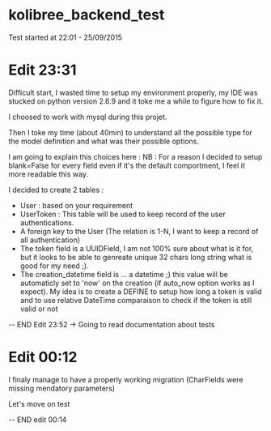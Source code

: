 # kolibree_backend_test

Test started at 22:01 - 25/09/2015

# Edit 23:31

Difficult start, I wasted time to setup my environment properly, my IDE was stucked on python version 2.6.9 and it toke me a while to figure how to fix it. 

I choosed to work with mysql during this projet.

Then I toke my time (about 40min) to understand all the possible type for the model definition and what was their possible options.

I am going to explain this choices here : 
NB : For a reason I decided to setup blank=False for every field even if it's the default comportment, I feel it more readable this way.
 
I decided to create 2 tables :
*  User : based on your requirement
*  UserToken : This table will be used to keep record of the user authentications.
  *  A foreign key to the User (The relation is 1-N, I want to keep a record of all authentication)
  *  The token field is a UUIDField, I am not 100% sure about what is it for, but it looks to be able to genreate unique 32 chars long string what is good for my need ;). 
  *  The creation_datetime field is ... a datetime ;) this value will be automaticly set to 'now' on the creation (if auto_now option works as I expect). My idea is to create a DEFINE to setup how long a token is valid and to use relative DateTime comparaison to check if the token is still valid or not

-- END Edit 23:52 -> Going to read documentation about tests

# Edit 00:12

I finaly manage to have a properly working migration (CharFields were missing mendatory parameters)

Let's move on test 

-- END edit 00:14
